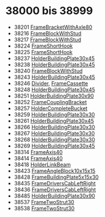 # 38000 bis 38999
- 38201 [FrameBracketWithAxle80](Elements/FrameBracketWithAxle80.md)
- 38216 [FrameBlockWithStud](Elements/FrameBlockWithStud.md)
- 38217 [FrameBlockWithStud](Elements/FrameBlockWithStud.md)
- 38224 [FrameShortHook](Elements/FrameShortHook.md)
- 38225 [FrameShortHook](Elements/FrameShortHook.md)
- 38237 [HolderBuildingPlate30x45](Elements/HolderBuildingPlate30x45.md)
- 38238 [HolderBuildingPlate30x45](Elements/HolderBuildingPlate30x45.md)
- 38240 [FrameBlockWithStud](Elements/FrameBlockWithStud.md)
- 38243 [HolderBuildingPlate30x45](Elements/HolderBuildingPlate30x45.md)
- 38246 [Divider](ModelBase/Divider.md), [FrameCassette](Elements/FrameCassette.md)
- 38248 [HolderBuildingPlate30x45](Elements/HolderBuildingPlate30x45.md)
- 38251 [HolderBuildingPlate30x90](Elements/HolderBuildingPlate30x90.md)
- 38252 [FrameCouplingBracket](Elements/FrameCouplingBracket.md)
- 38257 [HolderCompleteBucket](Elements/HolderCompleteBucket.md)
- 38259 [HolderBuildingPlate30x30](Elements/HolderBuildingPlate30x30.md)
- 38261 [HolderBuildingPlate30x45](Elements/HolderBuildingPlate30x45.md)
- 38266 [HolderBuildingPlate30x30](Elements/HolderBuildingPlate30x30.md)
- 38267 [HolderBuildingPlate30x30](Elements/HolderBuildingPlate30x30.md)
- 38268 [HolderBuildingPlate30x30](Elements/HolderBuildingPlate30x30.md)
- 38269 [HolderBuildingPlate30x45](Elements/HolderBuildingPlate30x45.md)
- 38314 [FrameAxis40](Elements/FrameAxis40.md)
- 38414 [FrameAxis40](Elements/FrameAxis40.md)
- 38418 [HolderLinkBeam](Elements/HolderLinkBeam.md)
- 38423 [FrameAngleBlock10x15x15](Elements/FrameAngleBlock10x15x15.md)
- 38428 [FrameBuildingPlate5x15x30](Elements/FrameBuildingPlate5x15x30.md)
- 38435 [FrameDriversCabLeftRight](Elements/FrameDriversCabLeftRight.md)
- 38436 [FrameDriversCabLeftRight](Elements/FrameDriversCabLeftRight.md)
- 38485 [HolderBuildingPlate30x90](Elements/HolderBuildingPlate30x90.md)
- 38537 [FrameTwoStrut30](Elements/FrameTwoStrut30.md)
- 38538 [FrameTwoStrut30](Elements/FrameTwoStrut30.md)